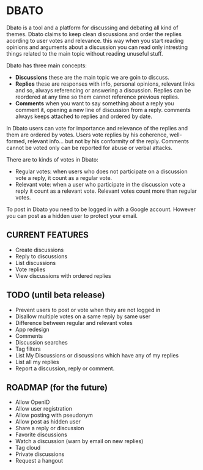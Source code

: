 # DBATO  
  
Dbato is a tool and a platform for discussing and debating all kind of themes. Dbato claims to keep clean discussions and order the replies acording to user votes and relevance. this way when you start reading opinions and arguments about a discussion you can read only intresting things related to the main topic without reading unuseful stuff.
  
Dbato has three main concepts:
  
* __Discussions__ these are the main topic we are goin to discuss.
* __Replies__ these are responses with info, personal opinions, relevant links and so, always referencing or answering a discussion. Replies can be reordered at any time so them cannot reference previous replies.
* __Comments__ when you want to say something about a reply you comment it, opening a new line of discussion from a reply. comments always keeps attached to replies and ordered by date.
  
In Dbato users can vote for importance and relevance of the replies and them are ordered by votes. Users vote replies by his coherence, well-formed, relevant info... but not by his conformity of the reply. Comments cannot be voted only can be reported for abuse or verbal attacks.
  
There are to kinds of votes in Dbato:
* Regular votes: when users who does not participate on a discussion vote a reply, it count as a regular vote.
* Relevant vote: when a user who participate in the discussion vote a reply it count as a relevant vote. Relevant votes count more than regular votes.
  
To post in Dbato you need to be logged in with a Google account. However you can post as a hidden user to protect your email.
  
  
  
## CURRENT FEATURES
* Create discussions
* Reply to discussions
* List discussions
* Vote replies
* View discussions with ordered replies

## TODO (until beta release)
* Prevent users to post or vote when they are not logged in
* Disallow multiple votes on a same reply by same user
* Difference between regular and relevant votes
* App redesign
* Comments
* Discussion searches
* Tag filters
* List My Discussions or discussions which have any of my replies
* List all my replies
* Report a discussion, reply or comment.
  
## ROADMAP (for the future)
* Allow OpenID
* Allow user registration
* Allow posting with pseudonym
* Allow post as hidden user
* Share a reply or discussion
* Favorite discussions
* Watch a discussion (warn by email on new replies)
* Tag cloud
* Private discussions
* Request a hangout

